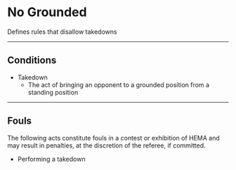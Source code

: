 # No Grounded

Defines rules that disallow takedowns

---

## Conditions

- Takedown
  - The act of bringing an opponent to a grounded position from a standing position

---

## Fouls

The following acts constitute fouls in a contest or exhibition of HEMA and may result in penalties, at the discretion of the referee, if committed.

- Performing a takedown

